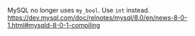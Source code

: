 MySQL no longer uses `my_bool`. Use `int` instead.
https://dev.mysql.com/doc/relnotes/mysql/8.0/en/news-8-0-1.html#mysqld-8-0-1-compiling

